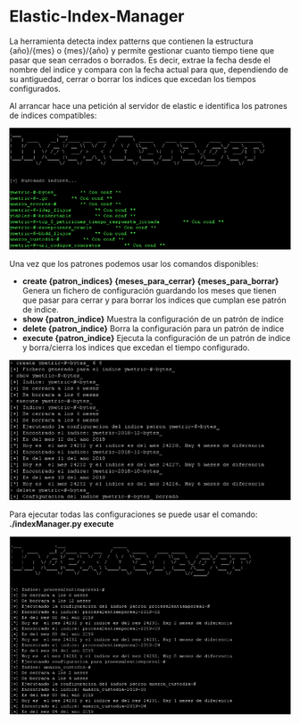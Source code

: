 # Elastic-Index-Manager

La herramienta detecta index patterns que contienen la estructura {año}/{mes} o {mes}/{año} y permite gestionar cuanto tiempo tiene que pasar que sean cerrados o borrados. Es decir, extrae la fecha desde el nombre del indice y compara con la fecha actual para que, dependiendo de su antiguedad, cerrar o borrar los indices que excedan los tiempos configurados.

Al arrancar hace una petición al servidor de elastic e identifica los patrones de indices compatibles:

![alt text](img/list.png)

Una vez que los patrones podemos usar los comandos disponibles:
- **create {patron_indices} {meses_para_cerrar} {meses_para_borrar}**
  Genera un fichero de configuración guardando los meses que tienen que pasar para cerrar y para borrar los indices que cumplan ese patrón de indice.
- **show {patron_indice}**
  Muestra la configuración de un patrón de indice
- **delete {patron_indice}**
  Borra la configuración para un patrón de indice
- **execute {patron_indice}**
  Ejecuta la configuración de un patrón de indice y borra/cierra los indices que excedan el tiempo configurado.
 
 ![alt text](img/cmds.png)

Para ejecutar todas las configuraciones se puede usar el comando:
**./indexManager.py execute**

![alt text](img/executeAll.png)
